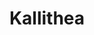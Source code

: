 ---
logohandle: kallithea-scm
sort: kallithea-scm
title: Kallithea
twitter: https://x.com/KallitheaSCM
website: https://kallithea-scm.org/
wikipedia: http://en.wikipedia.org/wiki/Kallithea_(software)
---